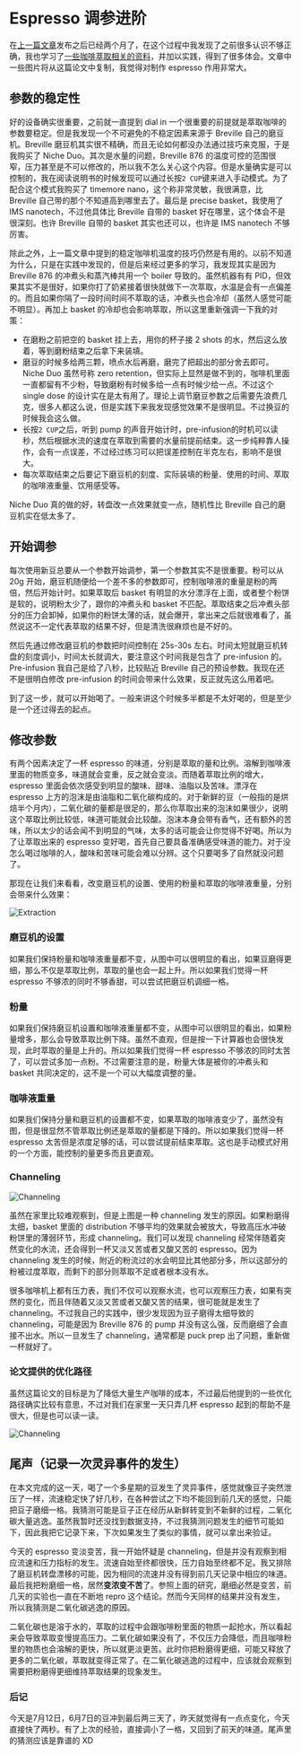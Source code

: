 # Espresso 调参进阶

在[上一篇文章](./GettingStarted)发布之后已经两个月了，在这个过程中我发现了之前很多认识不够正确，我也学习了[一些咖啡萃取相关的资料](https://www.cell.com/matter/fulltext/S2590-2385%2819%2930410-2)，并加以实践，得到了很多体会。文章中一些图片将从这篇论文中复制，我觉得对制作 espresso 作用非常大。

## 参数的稳定性

好的设备确实很重要，之前就一直提到 dial in 一个很重要的前提就是萃取咖啡的参数要稳定。但是我发现一个不可避免的不稳定因素来源于 Breville 自己的磨豆机。Breville 磨豆机其实很不精确，而且无论如何都没办法通过技巧来克服，于是我购买了 Niche Duo。其次是水量的问题，Breville 876 的温度可控的范围很窄，压力甚至是不可以修改的，所以我不怎么关心这个内容。但是水量确实是可以控制的，我在阅读说明书的时候发现可以通过长按`2 CUP`键来进入手动模式。为了配合这个模式我购买了 timemore nano，这个称非常灵敏，我很满意，比 Breville 自己带的那个不知道高到哪里去了。最后是 precise basket，我使用了 IMS nanotech，不过他具体比 Breville 自带的 basket 好在哪里，这个体会不是很深刻。也许 Breville 自带的 basket 其实也还可以，也许是 IMS nanotech 不够厉害。

除此之外，上一篇文章中提到的稳定咖啡机温度的技巧仍然是有用的。以前不知道为什么，只是在实践中发现的，但是后来经过更多的学习，我发现其实是因为 Breville 876 的冲煮头和蒸汽棒共用一个 boiler 导致的。虽然机器有有 PID，但效果其实不是很好，如果你打了奶紧接着很快就做下一次萃取，水温是会有一点偏差的。而且如果你隔了一段时间时间不萃取的话，冲煮头也会冷却（虽然人感觉可能不明显）。再加上 basket 的冷却也会影响萃取，所以这里重新强调一下我的对策：

- 在磨粉之前把空的 basket 挂上去，用你的杯子接 2 shots 的水，然后这么放着，等到磨粉结束之后拿下来装填。
- 磨豆的时候多给两三颗，喷点水后再磨，磨完了把超出的部分舍去即可。Niche Duo 虽然号称 zero retention，但实际上显然是做不到的，咖啡机里面一直都留有不少粉，导致磨粉有时候多给一点有时候少给一点。不过这个 single dose 的设计实在是太有用了。理论上调节磨豆参数之后需要先浪费几克，很多人都这么说，但是实践下来我发现感觉效果不是很明显。不过换豆的时候我会这么做。
- 长按`2 CUP`之后，听到 pump 的声音开始计时，pre-infusion的时机可以读秒，然后根据水流的速度在萃取到需要的水量前提前结束。这一步纯粹靠人操作，会有一点误差，不过经过练习可以把误差控制在半克左右，影响不是很大。
- 每次萃取结束之后要记下磨豆机的刻度、实际装填的粉量、使用的时间、萃取的咖啡液重量、饮用感受等。

Niche Duo 真的做的好，转盘改一点效果就变一点，随机性比 Breville 自己的磨豆机实在低太多了。

## 开始调参

每次使用新豆总要从一个参数开始调参，第一个参数其实不是很重要。粉可以从 20g 开始，磨豆机随便给一个差不多的参数即可，控制咖啡液的重量是粉的两倍，然后开始计时。如果萃取后 basket 有明显的水分漂浮在上面，或者整个粉饼是软的，说明粉太少了，跟你的冲煮头和 basket 不匹配。萃取结束之后冲煮头部分的压力会卸掉，如果你的粉饼太薄的话，就会爆开，拿出来之后就很难看了，虽然说这不一定代表萃取的结果不好，但是清洗很麻烦也是不好的。

然后先通过修改磨豆机的参数把时间控制在 25s-30s 左右。时间太短就磨豆机转盘的刻度调小，时间太长就调大，要注意这个时间我是包含了 pre-infusion 的。Pre-infusion 我自己是给了八秒，比较贴近 Breville 自己的预设参数。我现在还不是很明白修改 pre-infusion 的时间会带来什么效果，反正就先这么用着吧。

到了这一步，就可以开始喝了。一般来讲这个时候多半都是不太好喝的，但是至少是一个还过得去的起点。

## 修改参数

有两个因素决定了一杯 espresso 的味道，分别是萃取的量和比例。溶解到咖啡液里面的物质变多，味道就会变重，反之就会变淡。而随着萃取比例的增大，espresso 里面会依次感受到明显的酸味、甜味、油脂以及苦味。漂浮在 espresso 上方的泡沫是由油脂和二氧化碳构成的。对于新鲜的豆（一般指的是烘焙半个月内），二氧化碳的量都是很足的，那么你萃取出来的泡沫如果很少，说明这个萃取比例比较低，味道可能就会比较酸。泡沫本身会带有香气，还有额外的苦味，所以太少的话会闻不到明显的气味，太多的话可能会让你觉得不好喝。所以为了让萃取出来的 espresso 变好喝，首先自己要具备准确感受味道的能力。对于没怎么喝过咖啡的人，酸味和苦味可能会难以分辨。这个只要喝多了自然就没问题了。

那现在让我们来看看，改变磨豆机的设置、使用的粉量和萃取的咖啡液重量，分别会带来什么效果：

![Extraction](./DialIn1.jpg)

### 磨豆机的设置

如果我们保持粉量和咖啡液重量都不变，从图中可以很明显的看出，如果豆磨得更细，那么不仅是萃取比例，萃取的量也会一起上升。所以如果我们觉得一杯 espresso 不够浓的同时不够香甜，可以尝试把磨豆机调细一格。

### 粉量

如果我们保持磨豆机设置和咖啡液重量都不变，从图中可以很明显的看出，如果粉量增多，那么会导致萃取比例下降。虽然不直观，但是按一下计算器也会很快发现，此时萃取的量是上升的。所以如果我们觉得一杯 espresso 不够浓的同时太苦了，可以尝试多加一点粉。不过需要注意的是，粉量大体是被你的冲煮头和 basket 共同决定的，这不是一个可以大幅度调整的量。

### 咖啡液重量

如果我们保持分量和磨豆机的设置都不变，如果萃取的咖啡液变少了，虽然没有图，但是很显然不管萃取比例还是萃取的量都是下降的。所以如果我们觉得一杯 espresso 太苦但是浓度足够的话，可以尝试提前结束萃取。这也是手动模式好用的一个方面，能控制的量更多而且更直观。

### Channeling

![Channeling](./DialIn3.jpg)

虽然在家里比较难观察到，但是上图是一种 channeling 发生的原因。如果粉磨得太细，basket 里面的 distribution 不够平均的效果就会被放大，导致高压水冲破粉饼里的薄弱环节，形成 channeling。我们可以发现 channeling 经常伴随着突然变化的水流，还会得到一杯又淡又苦或者又酸又苦的 espresso。因为 channeling 发生的时候，附近的粉流过的水会明显比其他部分多，所以这部分的粉被过度萃取，而剩下的部分则萃取不足或者根本没有水。

很多咖啡机上都有压力表，我们不仅可以观察水流，也可以观察压力表，如果有突然的变化，而且伴随着又淡又苦或者又酸又苦的结果，很可能就是发生了 channeling。不过我自己的实践中，很少发现因为豆子磨得太细导致的 channeling，可能是因为 Breville 876 的 pump 并没有这么强，反而磨细了会直接不出水。所以一旦发生了 channeling，通常都是 puck prep 出了问题，重新做一杯就好了。

### 论文提供的优化路径

虽然这篇论文的目标是为了降低大量生产咖啡的成本，不过最后他提到的一些优化路径确实比较有意思，不过对我们在家里一天只弄几杯 espresso 起到的帮助不是很大，但是也可以读一读。

![Channeling](./DialInOptimize.jpg)

## 尾声（记录一次灵异事件的发生）

在本文完成的这一天，喝了一个多星期的豆发生了灵异事件，感觉就像豆子突然泄压了一样，流速稳定快了好几秒，在各种尝试之下均不能回到前几天的感觉，只能把豆子磨细一格。我猜测可能是豆子正在经历从新鲜转变到不新鲜的过程，二氧化碳大量逃逸。虽然我暂时还没找到数据支持，不过我猜测问题发生的细节可能如下，因此我把它记录下来，下次如果发生了类似的事情，就可以拿出来验证。

今天的 espresso 变淡变苦，我一开始怀疑是 channeling，但是并没有观察到相应流速和压力指标的发生。流速自始至终都很快，压力自始至终都不足。我又排除了磨豆机转盘漂移的可能，因为相同的流速并没有得到前几天记录中相应的味道。最后我把粉磨细一格，居然**变浓变不苦**了。参照上面的研究，磨细必然是变苦，前几天的实验也一直在不断地 repro 这个结论。然而今天同样的结果并没有发生，所以我猜测是二氧化碳逃逸的原因。

二氧化碳也是溶于水的，萃取的过程中会跟咖啡粉里面的物质一起抢水，所以看起来会导致萃取变慢提高压力。二氧化碳如果没有了，不仅压力会降低，而且咖啡粉里的物质也会溶解的更快，所以就更淡更苦。此时你把粉磨得更细，可能又释放了更多的二氧化碳，萃取就变得正常了。在二氧化碳逃逸的过程中，应该就会观察到需要把粉磨得更细维持萃取结果的现象发生。

### 后记

今天是7月12日，6月7日的豆冲到最后两三天了，昨天就觉得有一点点变化，今天直接快了两秒。有了上次的经验，直接调小了一格，又回到了前天的味道。尾声里的猜测应该是靠谱的 XD
